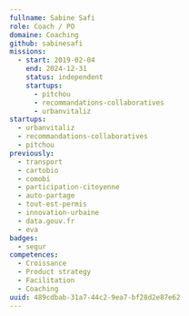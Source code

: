 ```yaml
---
fullname: Sabine Safi
role: Coach / PO
domaine: Coaching
github: sabinesafi
missions:
  - start: 2019-02-04
    end: 2024-12-31
    status: independent
    startups:
      - pitchou
      - recommandations-collaboratives
      - urbanvitaliz
startups:
  - urbanvitaliz
  - recommandations-collaboratives
  - pitchou
previously:
  - transport
  - cartobio
  - comobi
  - participation-citoyenne
  - auto-partage
  - tout-est-permis
  - innovation-urbaine
  - data.gouv.fr
  - eva
badges:
  - segur
competences:
  - Croissance
  - Product strategy
  - Facilitation
  - Coaching
uuid: 489cdbab-31a7-44c2-9ea7-bf28d2e87e62
---
```

